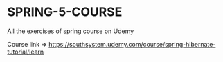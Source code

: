 # SPRING-5-COURSE
All the exercises of spring course on Udemy

Course link => https://southsystem.udemy.com/course/spring-hibernate-tutorial/learn
